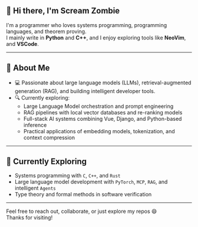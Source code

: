 ## 👋 Hi there, I'm Scream Zombie

I'm a programmer who loves systems programming, programming languages, and theorem proving.  
I mainly write in **Python** and **C++**, and I enjoy exploring tools like **NeoVim**, and **VSCode**.

---

## 🧠 About Me

- 💻 Passionate about large language models (LLMs), retrieval-augmented generation (RAG), and building intelligent developer tools.
- 🔍 Currently exploring:
  - Large Language Model orchestration and prompt engineering
  - RAG pipelines with local vector databases and re-ranking models
  - Full-stack AI systems combining Vue, Django, and Python-based inference
  - Practical applications of embedding models, tokenization, and context compression

---

## 📌 Currently Exploring

- Systems programming with `C`, `C++`, and `Rust`
- Large language model development with `PyTorch`, `MCP`, `RAG`, and intelligent `Agents`
- Type theory and formal methods in software verification

---

Feel free to reach out, collaborate, or just explore my repos 😄  
Thanks for visiting!
